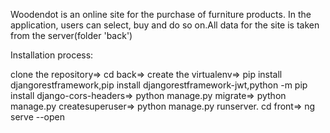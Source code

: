 Woodendot is an online site for the purchase of furniture products. In the application, users can select, buy and do so on.All data for the site is taken from the server(folder 'back')

Installation process:

clone the repository=>
cd back=>
create the virtualenv=>
pip install djangorestframework,pip install djangorestframework-jwt,python -m pip install django-cors-headers=>
python manage.py migrate=>
python manage.py createsuperuser=>
python manage.py runserver.
cd front=>
ng serve --open
